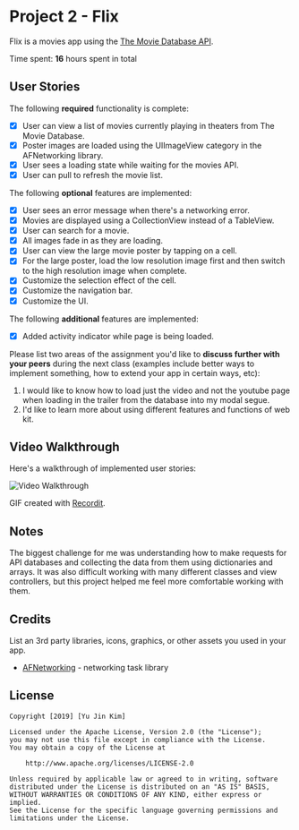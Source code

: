 # Project 2 - Flix

Flix is a movies app using the [The Movie Database API](http://docs.themoviedb.apiary.io/#).

Time spent: **16** hours spent in total

## User Stories

The following **required** functionality is complete:

- [X] User can view a list of movies currently playing in theaters from The Movie Database.
- [X] Poster images are loaded using the UIImageView category in the AFNetworking library.
- [X] User sees a loading state while waiting for the movies API.
- [X] User can pull to refresh the movie list.

The following **optional** features are implemented:

- [X] User sees an error message when there's a networking error.
- [X] Movies are displayed using a CollectionView instead of a TableView.
- [X] User can search for a movie.
- [x] All images fade in as they are loading.
- [X] User can view the large movie poster by tapping on a cell.
- [x] For the large poster, load the low resolution image first and then switch to the high resolution image when complete.
- [X] Customize the selection effect of the cell.
- [X] Customize the navigation bar.
- [x] Customize the UI.

The following **additional** features are implemented:

- [X] Added activity indicator while page is being loaded.

Please list two areas of the assignment you'd like to **discuss further with your peers** during the next class (examples include better ways to implement something, how to extend your app in certain ways, etc):

1. I would like to know how to load just the video and not the youtube page when loading in the trailer from the database into my modal segue.
2. I'd like to learn more about using different features and functions of web kit.

## Video Walkthrough

Here's a walkthrough of implemented user stories:

<img src='http://g.recordit.co/fmlFqagp33.gif' title='Video Walkthrough' width='' alt='Video Walkthrough'/>

GIF created with [Recordit](http://recordit.co/).

## Notes

The biggest challenge for me was understanding how to make requests for API databases and collecting the data from them using dictionaries and arrays. It was also difficult working with many different classes and view controllers, but this project helped me feel more comfortable working with them.
## Credits

List an 3rd party libraries, icons, graphics, or other assets you used in your app.

- [AFNetworking](https://github.com/AFNetworking/AFNetworking) - networking task library

## License

    Copyright [2019] [Yu Jin Kim]

    Licensed under the Apache License, Version 2.0 (the "License");
    you may not use this file except in compliance with the License.
    You may obtain a copy of the License at

        http://www.apache.org/licenses/LICENSE-2.0

    Unless required by applicable law or agreed to in writing, software
    distributed under the License is distributed on an "AS IS" BASIS,
    WITHOUT WARRANTIES OR CONDITIONS OF ANY KIND, either express or implied.
    See the License for the specific language governing permissions and
    limitations under the License.
